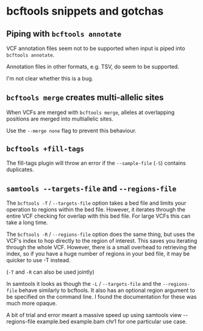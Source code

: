 # bcftools snippets and gotchas

## Piping with `bcftools annotate`

VCF annotation files seem not to be supported when input is piped into `bcftools annotate`.

Annotation files in other formats, e.g. TSV, do seem to be supported.

I'm not clear whether this is a bug.

## `bcftools merge` creates multi-allelic sites

When VCFs are merged with `bcftools merge`, alleles at overlapping positions are merged into multiallelic sites.

Use the `--merge none` flag to prevent this behaviour.

## `bcftools +fill-tags`

The fill-tags plugin will throw an error if the `--sample-file` (`-S`) contains duplicates.

## `samtools --targets-file` and `--regions-file`

The `bcftools -T` / `--targets-file` option takes a bed file and limits your operation to regions within the bed file. However, it iterates through the entire VCF checking for overlap with this bed file. For large VCFs this can take a long time.

The `bcftools -R` / `--regions-file` option does the same thing, but uses the VCF's index to hop directly to the region of interest. This saves you iterating through the whole VCF. However, there is a small overhead to retrieving the index, so if you have a huge number of regions in your bed file, it may be quicker to use -T instead.

(`-T` and `-R` can also be used jointly)

In samtools it looks as though the `-L` / `--targets-file` and the `--regions-file` behave similarly to bcftools. It also has an optional region argument to be specified on the command line. I found the documentation for these was much more opaque.

A bit of trial and error meant a massive speed up using samtools view --regions-file example.bed example.bam chr1 for one particular use case.
